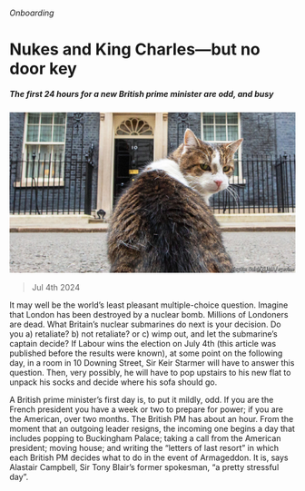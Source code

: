 ###### Onboarding

# Nukes and King Charles—but no door key 

##### The first 24 hours for a new British prime minister are odd, and busy 

![image](images/20240706_BRP002.jpg) 

> Jul 4th 2024 

It may well be the world’s least pleasant multiple-choice question. Imagine that London has been destroyed by a nuclear bomb. Millions of Londoners are dead. What Britain’s nuclear submarines do next is your decision. Do you a) retaliate? b) not retaliate? or c) wimp out, and let the submarine’s captain decide? If Labour wins the election on July 4th (this article was published before the results were known), at some point on the following day, in a room in 10 Downing Street, Sir Keir Starmer will have to answer this question. Then, very possibly, he will have to pop upstairs to his new flat to unpack his socks and decide where his sofa should go. 

A British prime minister’s first day is, to put it mildly, odd. If you are the French president you have a week or two to prepare for power; if you are the American, over two months. The British PM has about an hour. From the moment that an outgoing leader resigns, the incoming one begins a day that includes popping to Buckingham Palace; taking a call from the American president; moving house; and writing the “letters of last resort” in which each British PM decides what to do in the event of Armageddon. It is, says Alastair Campbell, Sir Tony Blair’s former spokesman, “a pretty stressful day”.

